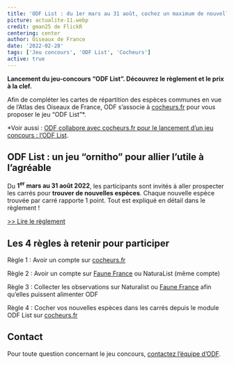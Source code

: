 ```yaml
---
title: 'ODF List : du 1er mars au 31 août, cochez un maximum de nouvelles espèces pour ODF'
picture: actualite-11.webp
credit: gman25 de FlickR
centering: center
author: Oiseaux de France
date: '2022-02-28'
tags: ['Jeu concours', 'ODF List', 'Cocheurs']
active: true
---
```


**Lancement du jeu-concours “ODF List”. Découvrez le règlement et le prix à la clef.**

Afin de compléter les cartes de répartition des espèces communes en vue de l’Atlas des Oiseaux de France, ODF s’associe à [cocheurs.fr](https://www.cocheurs.fr/) pour vous proposer le jeu “ODF List”\*.

\*Voir aussi : [ODF collabore avec cocheurs.fr pour le lancement d’un jeu concours : l’ODF List](/news/actualite-9).

## ODF List : un jeu “ornitho” pour allier l’utile à l’agréable

Du **1<sup>er</sup> mars au 31 août 2022**, les participants sont invités à aller prospecter les carrés pour **trouver de nouvelles espèces**. Chaque nouvelle espèce trouvée par carré rapporte 1 point. Tout est expliqué en détail dans le règlement !

[>> Lire le règlement](https://www.cocheurs.fr/reglement/odf-list.php)

## Les 4 règles à retenir pour participer

Règle 1 : Avoir un compte sur [cocheurs.fr](https://www.cocheurs.fr/)

Règle 2 : Avoir un compte sur [Faune France](https://www.faune-france.org) ou NaturaList (même compte)

Règle 3 : Collecter les observations sur Naturalist ou [Faune France](https://www.faune-france.org) afin qu’elles puissent alimenter ODF

Règle 4 : Cocher vos nouvelles espèces dans les carrés depuis le module ODF List sur [cocheurs.fr](https://www.cocheurs.fr/)

## Contact

Pour toute question concernant le jeu concours, [contactez l’équipe d’ODF](mailto:oiseauxdefrance@lpo.fr).
